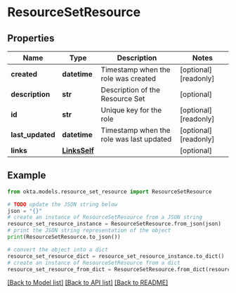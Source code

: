 # ResourceSetResource


## Properties

Name | Type | Description | Notes
------------ | ------------- | ------------- | -------------
**created** | **datetime** | Timestamp when the role was created | [optional] [readonly] 
**description** | **str** | Description of the Resource Set | [optional] 
**id** | **str** | Unique key for the role | [optional] [readonly] 
**last_updated** | **datetime** | Timestamp when the role was last updated | [optional] [readonly] 
**links** | [**LinksSelf**](LinksSelf.md) |  | [optional] 

## Example

```python
from okta.models.resource_set_resource import ResourceSetResource

# TODO update the JSON string below
json = "{}"
# create an instance of ResourceSetResource from a JSON string
resource_set_resource_instance = ResourceSetResource.from_json(json)
# print the JSON string representation of the object
print(ResourceSetResource.to_json())

# convert the object into a dict
resource_set_resource_dict = resource_set_resource_instance.to_dict()
# create an instance of ResourceSetResource from a dict
resource_set_resource_from_dict = ResourceSetResource.from_dict(resource_set_resource_dict)
```
[[Back to Model list]](../README.md#documentation-for-models) [[Back to API list]](../README.md#documentation-for-api-endpoints) [[Back to README]](../README.md)


